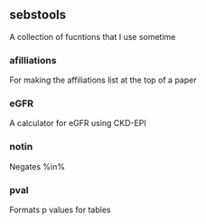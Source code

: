 ## sebstools

A collection of fucntions that I  use sometime

### afilliations

For making the affiliations list at the top of a paper

### eGFR

A calculator for eGFR using CKD-EPI

### notin

Negates %in%

### pval

Formats p values for tables

